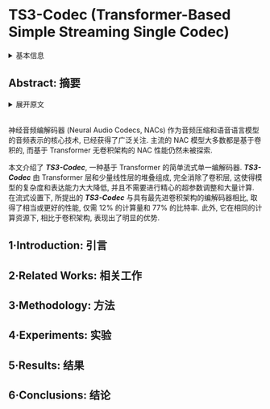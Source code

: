 # TS3-Codec (Transformer-Based Simple Streaming Single Codec)

<details>
<summary>基本信息</summary>

- 标题: "TS3-Codec: Transformer-Based Simple Streaming Single Codec"
- 作者:
  - 01 Haibin Wu,
  - 02 Naoyuki Kanda,
  - 03 Sefik Emre Eskimez,
  - 04 Jinyu Li
- 链接:
  - [ArXiv](https://arxiv.org/abs/2411.18803)
  - [Publication]()
  - [Github]()
  - [Demo]()
- 文件:
  - [ArXiv](_PDF/2411.18803v1__TS3-Codec__Transformer-Based_Simple_Streaming_Single_Codec.pdf)
  - [Publication] #TODO

</details>

## Abstract: 摘要

<details>
<summary>展开原文</summary>

Neural audio codecs (NACs) have garnered significant attention as key technologies for audio compression as well as audio representation for speech language models.
While mainstream NAC models are predominantly convolution-based, the performance of NACs with a purely transformer-based, and convolution-free architecture remains unexplored.
This paper introduces ***TS3-Codec***, a Transformer-Based Simple Streaming Single Codec.
***TS3-Codec*** consists of only a stack of transformer layers with a few linear layers, offering greater simplicity and expressiveness by fully eliminating convolution layers that require careful hyperparameter tuning and large computations.
Under the streaming setup, the proposed ***TS3-Codec*** achieves comparable or superior performance compared to the codec with state-of-the-art convolution-based architecture while requiring only 12% of the computation and 77% of bitrate.
Furthermore, it significantly outperforms the convolution-based codec when using similar computational resources.

</details>
<br>

神经音频编解码器 (Neural Audio Codecs, NACs) 作为音频压缩和语音语言模型的音频表示的核心技术, 已经获得了广泛关注.
主流的 NAC 模型大多数都是基于卷积的, 而基于 Transformer 无卷积架构的 NAC 性能仍然未被探索.

本文介绍了 ***TS3-Codec***, 一种基于 Transformer 的简单流式单一编解码器.
***TS3-Codec*** 由 Transformer 层和少量线性层的堆叠组成, 完全消除了卷积层, 这使得模型的复杂度和表达能力大大降低, 并且不需要进行精心的超参数调整和大量计算.
在流式设置下, 所提出的 ***TS3-Codec*** 与具有最先进卷积架构的编解码器相比, 取得了相当或更好的性能, 仅需 12% 的计算量和 77% 的比特率.
此外, 它在相同的计算资源下, 相比于卷积架构, 表现出了明显的优势.

## 1·Introduction: 引言

## 2·Related Works: 相关工作

## 3·Methodology: 方法

## 4·Experiments: 实验

## 5·Results: 结果

## 6·Conclusions: 结论